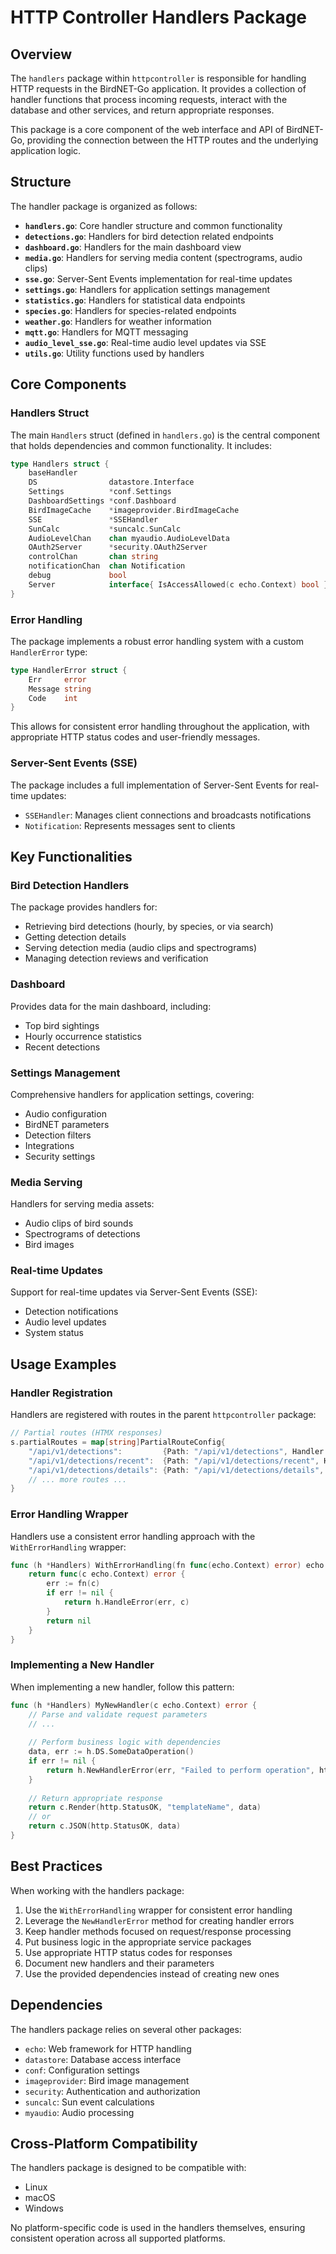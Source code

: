 # HTTP Controller Handlers Package

## Overview

The `handlers` package within `httpcontroller` is responsible for handling HTTP requests in the BirdNET-Go application. It provides a collection of handler functions that process incoming requests, interact with the database and other services, and return appropriate responses.

This package is a core component of the web interface and API of BirdNET-Go, providing the connection between the HTTP routes and the underlying application logic.

## Structure

The handler package is organized as follows:

- **`handlers.go`**: Core handler structure and common functionality
- **`detections.go`**: Handlers for bird detection related endpoints
- **`dashboard.go`**: Handlers for the main dashboard view
- **`media.go`**: Handlers for serving media content (spectrograms, audio clips)
- **`sse.go`**: Server-Sent Events implementation for real-time updates
- **`settings.go`**: Handlers for application settings management
- **`statistics.go`**: Handlers for statistical data endpoints
- **`species.go`**: Handlers for species-related endpoints
- **`weather.go`**: Handlers for weather information
- **`mqtt.go`**: Handlers for MQTT messaging 
- **`audio_level_sse.go`**: Real-time audio level updates via SSE
- **`utils.go`**: Utility functions used by handlers

## Core Components

### Handlers Struct

The main `Handlers` struct (defined in `handlers.go`) is the central component that holds dependencies and common functionality. It includes:

```go
type Handlers struct {
    baseHandler
    DS                datastore.Interface
    Settings          *conf.Settings
    DashboardSettings *conf.Dashboard
    BirdImageCache    *imageprovider.BirdImageCache
    SSE               *SSEHandler
    SunCalc           *suncalc.SunCalc
    AudioLevelChan    chan myaudio.AudioLevelData
    OAuth2Server      *security.OAuth2Server
    controlChan       chan string
    notificationChan  chan Notification
    debug             bool
    Server            interface{ IsAccessAllowed(c echo.Context) bool }
}
```

### Error Handling

The package implements a robust error handling system with a custom `HandlerError` type:

```go
type HandlerError struct {
    Err     error
    Message string
    Code    int
}
```

This allows for consistent error handling throughout the application, with appropriate HTTP status codes and user-friendly messages.

### Server-Sent Events (SSE)

The package includes a full implementation of Server-Sent Events for real-time updates:

- `SSEHandler`: Manages client connections and broadcasts notifications
- `Notification`: Represents messages sent to clients

## Key Functionalities

### Bird Detection Handlers

The package provides handlers for:
- Retrieving bird detections (hourly, by species, or via search)
- Getting detection details
- Serving detection media (audio clips and spectrograms)
- Managing detection reviews and verification

### Dashboard

Provides data for the main dashboard, including:
- Top bird sightings
- Hourly occurrence statistics
- Recent detections

### Settings Management

Comprehensive handlers for application settings, covering:
- Audio configuration
- BirdNET parameters
- Detection filters
- Integrations
- Security settings

### Media Serving

Handlers for serving media assets:
- Audio clips of bird sounds
- Spectrograms of detections
- Bird images

### Real-time Updates

Support for real-time updates via Server-Sent Events (SSE):
- Detection notifications
- Audio level updates
- System status

## Usage Examples

### Handler Registration

Handlers are registered with routes in the parent `httpcontroller` package:

```go
// Partial routes (HTMX responses)
s.partialRoutes = map[string]PartialRouteConfig{
    "/api/v1/detections":         {Path: "/api/v1/detections", Handler: h.WithErrorHandling(h.Detections)},
    "/api/v1/detections/recent":  {Path: "/api/v1/detections/recent", Handler: h.WithErrorHandling(h.RecentDetections)},
    "/api/v1/detections/details": {Path: "/api/v1/detections/details", Handler: h.WithErrorHandling(h.DetectionDetails)},
    // ... more routes ...
}
```

### Error Handling Wrapper

Handlers use a consistent error handling approach with the `WithErrorHandling` wrapper:

```go
func (h *Handlers) WithErrorHandling(fn func(echo.Context) error) echo.HandlerFunc {
    return func(c echo.Context) error {
        err := fn(c)
        if err != nil {
            return h.HandleError(err, c)
        }
        return nil
    }
}
```

### Implementing a New Handler

When implementing a new handler, follow this pattern:

```go
func (h *Handlers) MyNewHandler(c echo.Context) error {
    // Parse and validate request parameters
    // ...
    
    // Perform business logic with dependencies
    data, err := h.DS.SomeDataOperation()
    if err != nil {
        return h.NewHandlerError(err, "Failed to perform operation", http.StatusInternalServerError)
    }
    
    // Return appropriate response
    return c.Render(http.StatusOK, "templateName", data)
    // or
    return c.JSON(http.StatusOK, data)
}
```

## Best Practices

When working with the handlers package:

1. Use the `WithErrorHandling` wrapper for consistent error handling
2. Leverage the `NewHandlerError` method for creating handler errors
3. Keep handler methods focused on request/response processing
4. Put business logic in the appropriate service packages
5. Use appropriate HTTP status codes for responses
6. Document new handlers and their parameters
7. Use the provided dependencies instead of creating new ones

## Dependencies

The handlers package relies on several other packages:

- `echo`: Web framework for HTTP handling
- `datastore`: Database access interface
- `conf`: Configuration settings
- `imageprovider`: Bird image management
- `security`: Authentication and authorization
- `suncalc`: Sun event calculations
- `myaudio`: Audio processing

## Cross-Platform Compatibility

The handlers package is designed to be compatible with:

- Linux
- macOS
- Windows

No platform-specific code is used in the handlers themselves, ensuring consistent operation across all supported platforms. 